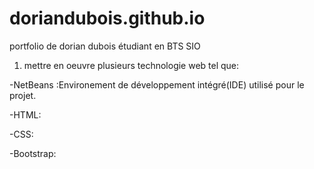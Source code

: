 # doriandubois.github.io
portfolio de dorian dubois étudiant en BTS SIO

1) mettre en oeuvre plusieurs technologie web tel que:

-NetBeans :Environement de développement intégré(IDE) utilisé pour le projet.

-HTML:

-CSS:

-Bootstrap:

